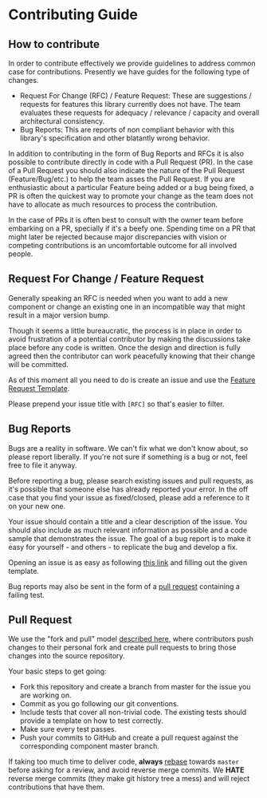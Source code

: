 # Contributing Guide

## How to contribute

In order to contribute effectively we provide guidelines to address common case for contributions. Presently we have guides for the following type of changes.

* Request For Change (RFC) / Feature Request: These are suggestions / requests for features this library currently does not have. The team evaluates these requests for adequacy / relevance / capacity and overall architectural consistency.
* Bug Reports: This are reports of non compliant behavior with this library's specification and other blatantly wrong behavior.

In addition to contributing in the form of Bug Reports and RFCs it is also possible to contribute directly in code with a Pull Request (PR). In the case of a Pull Request you should also indicate the nature of the Pull Request (Feature/Bug/etc.) to help the team asses the Pull Request. If you are enthusiastic about a particular Feature being added or a bug being fixed, a PR is often the quickest way to promote your change as the team does not have to allocate as much resources to process the contribution.

In the case of PRs it is often best to consult with the owner team before embarking on a PR, specially if it's a beefy one. Spending time on a PR that might later be rejected because major discrepancies with vision or competing contributions is an uncomfortable outcome for all involved people.

## Request For Change / Feature Request

Generally speaking an RFC is needed when you want to add a new component or change an existing one in an incompatible way that might result in a major version bump.

Though it seems a little bureaucratic, the process is in place in order to avoid frustration of a potential contributor by making the discussions take place before any code is written. Once the design and direction is fully agreed then the contributor can work peacefully knowing that their change will be committed.

As of this moment all you need to do is create an issue and use the [Feature Request Template](https://github.com/mercadolibre/ubatch/blob/master/.github/ISSUE_TEMPLATE/feature_request.md).

Please prepend your issue title with `[RFC]` so that's easier to filter.

## Bug Reports

Bugs are a reality in software. We can't fix what we don't know about, so please report liberally. If you're not sure if something is a bug or not, feel free to file it anyway.

Before reporting a bug, please search existing issues and pull requests, as it's possible that someone else has already reported your error. In the off case that you find your issue as fixed/closed, please add a reference to it on your new one.

Your issue should contain a title and a clear description of the issue. You should also include as much relevant information as possible and a code sample that demonstrates the issue. The goal of a bug report is to make it easy for yourself - and others - to replicate the bug and develop a fix.

Opening an issue is as easy as following [this link](https://github.com/mercadolibre/ubatch/issues/new) and filling out the given template.

Bug reports may also be sent in the form of a [pull request](#pull-request) containing a failing test.

## Pull Request

We use the "fork and pull" model [described here](https://help.github.com/articles/about-collaborative-development-models/), where contributors push changes to their personal fork and create pull requests to bring those changes into the source repository.

Your basic steps to get going:

* Fork this repository and create a branch from master for the issue you are working on.
* Commit as you go following our git conventions.
* Include tests that cover all non-trivial code. The existing tests should provide a template on how to test correctly.
* Make sure every test passes.
* Push your commits to GitHub and create a pull request against the corresponding component master branch.

If taking too much time to deliver code, **always** [rebase](https://git-scm.com/docs/git-rebase) towards `master` before asking for a review, and avoid reverse merge commits. We **HATE** reverse merge commits (they make git history tree a mess) and will reject contributions that have them.

